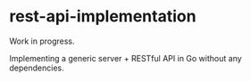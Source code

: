 # rest-api-implementation

Work in progress. 

Implementing a generic server + RESTful API in Go without any dependencies.
